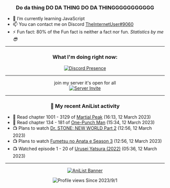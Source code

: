 <div align="center">

### Do da thing DO DA THING DO DA THINGGGGGGGGGGG
</div>

- 🌱 I’m currently learning JavaScript
- 📫 You can contact me on Discord [TheInternetUser#9060](https://discord.com/users/534117072796385300)
- ⚡ Fun fact: 80% of the Fun fact is neither a fact nor fun. _Statistics by me 😎_
<hr>

<div align="center">

### What I'm doing right now:
[![Discord Presence](https://lanyard.cnrad.dev/api/534117072796385300)](https://discord.com/users/534117072796385300)
<hr>

join my server it's open for all <br>
[![Server Invite](https://invidget.switchblade.xyz/bfYgVHxrSs)](https://discord.gg/bfYgVHxrSs)

<hr>
  
### 🌸 My recent AniList activity

</div>

<!-- ANILIST_ACTIVITY:start -->

-   📖 Read chapter 1001 - 3129 of [Martial Peak](https://anilist.co/manga/104494) (16:13, 12 March 2023)
-   📖 Read chapter 134 - 181 of [One-Punch Man](https://anilist.co/manga/74347) (15:34, 12 March 2023)
-   📺 Plans to watch [Dr. STONE: NEW WORLD Part 2](https://anilist.co/anime/162670) (12:56, 12 March 2023)
-   📺 Plans to watch [Fumetsu no Anata e Season 3](https://anilist.co/anime/162669) (12:56, 12 March 2023)
-   📺 Watched episode 1 - 20 of [Urusei Yatsura (2022)](https://anilist.co/anime/143277) (05:36, 12 March 2023)

<!-- ANILIST_ACTIVITY:end -->
<hr>

<div align="center">

[![AniList Banner](https://img.anili.st/User/929966)](https://anilist.co/user/TheInternetUser)

![Profile views](https://gpvc.arturio.dev/TheInternetUse7) Since 2023/9/1

</div>
